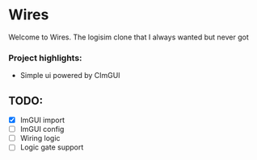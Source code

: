 # Wires
Welcome to Wires. The logisim clone that I always wanted but never got


### Project highlights:

- Simple ui powered by CImGUI


## TODO:

- [X] ImGUI import
- [ ] ImGUI config
- [ ] Wiring logic
- [ ] Logic gate support
